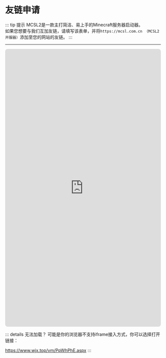 # 友链申请  

::: tip 提示
MCSL2是一款主打简洁、易上手的Minecraft服务器启动器。  
如果您想要与我们互加友链，请填写该表单，并将`https://mcsl.com.cn （MCSL2开服器）`添加至您的网站的友链。
:::
___

<iframe src="https://www.wjx.top/vm/PpWhPhE.aspx?&source=iframe&s=t" style="overflow: hidden; border-radius: 8px;" width=100% height="900" frameborder="0" scrolling="no"></iframe>

::: details 无法加载？
可能是你的浏览器不支持iframe接入方式，你可以选择打开链接：

<https://www.wjx.top/vm/PpWhPhE.aspx>
:::
